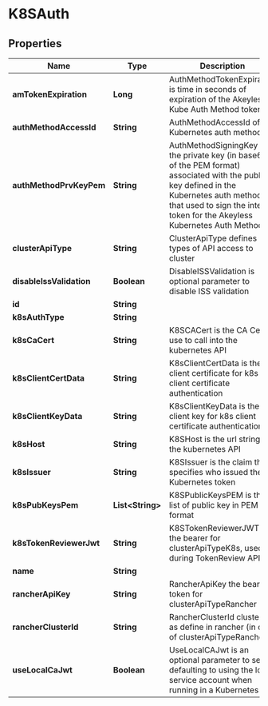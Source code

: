 

# K8SAuth


## Properties

| Name | Type | Description | Notes |
|------------ | ------------- | ------------- | -------------|
|**amTokenExpiration** | **Long** | AuthMethodTokenExpiration is time in seconds of expiration of the Akeyless Kube Auth Method token |  [optional] |
|**authMethodAccessId** | **String** | AuthMethodAccessId of the Kubernetes auth method |  [optional] |
|**authMethodPrvKeyPem** | **String** | AuthMethodSigningKey is the private key (in base64 of the PEM format) associated with the public key defined in the Kubernetes auth method, that used to sign the internal token for the Akeyless Kubernetes Auth Method |  [optional] |
|**clusterApiType** | **String** | ClusterApiType defines types of API access to cluster |  [optional] |
|**disableIssValidation** | **Boolean** | DisableISSValidation is optional parameter to disable ISS validation |  [optional] |
|**id** | **String** |  |  [optional] |
|**k8sAuthType** | **String** |  |  [optional] |
|**k8sCaCert** | **String** | K8SCACert is the CA Cert to use to call into the kubernetes API |  [optional] |
|**k8sClientCertData** | **String** | K8sClientCertData is the client certificate for k8s client certificate authentication |  [optional] |
|**k8sClientKeyData** | **String** | K8sClientKeyData is the client key for k8s client certificate authentication |  [optional] |
|**k8sHost** | **String** | K8SHost is the url string for the kubernetes API |  [optional] |
|**k8sIssuer** | **String** | K8SIssuer is the claim that specifies who issued the Kubernetes token |  [optional] |
|**k8sPubKeysPem** | **List&lt;String&gt;** | K8SPublicKeysPEM is the list of public key in PEM format |  [optional] |
|**k8sTokenReviewerJwt** | **String** | K8STokenReviewerJWT is the bearer for clusterApiTypeK8s, used during TokenReview API call |  [optional] |
|**name** | **String** |  |  [optional] |
|**rancherApiKey** | **String** | RancherApiKey the bear token for clusterApiTypeRancher |  [optional] |
|**rancherClusterId** | **String** | RancherClusterId cluster id as define in rancher (in case of clusterApiTypeRancher) |  [optional] |
|**useLocalCaJwt** | **Boolean** | UseLocalCAJwt is an optional parameter to set defaulting to using the local service account when running in a Kubernetes pod |  [optional] |



